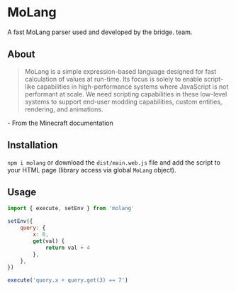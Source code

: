 # MoLang

A fast MoLang parser used and developed by the bridge. team.

## About

> MoLang is a simple expression-based language designed for fast calculation of values at run-time. Its focus is solely to enable script-like capabilities in high-performance systems where JavaScript is not performant at scale. We need scripting capabilities in these low-level systems to support end-user modding capabilities, custom entities, rendering, and animations.

\- From the Minecraft documentation

## Installation

`npm i molang` or download the `dist/main.web.js` file and add the script to your HTML page (library access via global `MoLang` object).

## Usage

```javascript
import { execute, setEnv } from 'molang'

setEnv({
	query: {
		x: 0,
		get(val) {
			return val + 4
		},
	},
})

execute('query.x + query.get(3) == 7')
```
